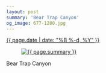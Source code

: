 ```yaml
---
layout: post
summary: 'Bear Trap Canyon'
og_image: 677-1280.jpg
---
```


<div class="post">
 <time>
  <a href="/677">
   {{ page.date | date: "%B %-d, %Y" }}
  </a>
 </time>
 <a href="/677">
  <figure data-taken="8/27/2017">
   <img alt="{{ page.summary }}" sizes="(min-width: 700px) 50vw, calc(100vw - 2rem)" src="{{ site.assets_url }}/677-640.jpg" srcset="{{ site.assets_url }}/677-320.jpg 320w, {{ site.assets_url }}/677-640.jpg 640w, {{ site.assets_url }}/677-960.jpg 960w, {{ site.assets_url }}/677-1280.jpg 1280w"/>
  </figure>
 </a>
 <span>
  Bear Trap Canyon
 </span>
</div>
